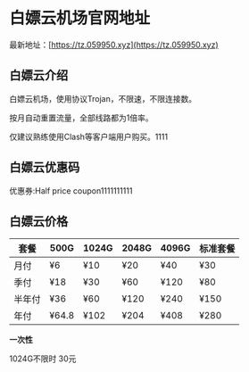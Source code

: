 # 白嫖云机场官网地址

最新地址：[https://tz.059950.xyz](https://tz.059950.xyz)

## 白嫖云介绍

白嫖云机场，使用协议Trojan，不限速，不限连接数。

按月自动重置流量，全部线路都为1倍率。

仅建议熟练使用Clash等客户端用户购买。1111

## 白嫖云优惠码

优惠券:Half price coupon1111111111

## 白嫖云价格

|套餐|500G|1024G|2048G|4096G|标准套餐|
|----|----|----|----|----|----|
|月付|¥6|¥10|¥20|¥40|¥30|
|季付|¥18|¥30|¥60|¥120|¥80|
|半年付|¥36|¥60|¥120|¥240|¥150|
|年付|¥64.8|¥102|¥204|¥408|¥280|

**一次性**

1024G不限时 30元

